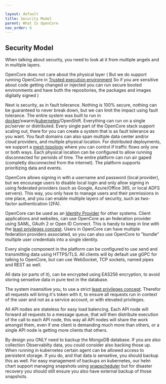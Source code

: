 ```yaml
---

layout: default
title: Security Model
parent: What Is OpenCore
nav_order: 6
---
```

## Security Model

When talking about security, you need to look at it from multiple angels and in multiple layers.

OpenCore does not care about the physical layer ( But we do support running OpenCore in [Trusted execution environment](https://en.wikipedia.org/wiki/Trusted_execution_environment) So if you are sensitive about code getting changed or injected you can run secure booted environments and have both the repositories, the packages and images digitally signed )

Next is security, as in fault tolerance. Nothing is 100% secure, nothing can be guaranteed to never break down, but we can limit the impact using fault tolerance. The entire system was built to run in [docker](https://openflow.openiap.io/dockercompose)/swarm/[kubernetes](https://github.com/open-rpa/helm-charts/)/OpenShift. Everything can run on a single pc/server or distributed. Every single part of the OpenCore stack support scaling out, there for you can create a system that is as fault tolerance as you want. You fault domains can also span multiple data center and/or cloud providers, and multiple physical location. For distributed deployments, we support a [mesh topology](https://www.google.com/search?q=mesh+topology) where you can control if traffic flows only one or both ways. Each physical location can be configured to allow running disconnected for perioids of time. The entire platform can run air gaped (completly disconnected from the internet). The platform supports prioritizing data and events.

OpenCore allows signing in with a username and password (local provider), but we encourage users to disable local login and only allow signing in using federated providers (such as Google, Azure/Office 365, or local ADFS servers). This way, you only have to manage users and their permissions in one place, and you can enable multiple layers of security, such as two-factor authentication (2FA).

OpenCore can be used as an [Identity Provider](https://en.wikipedia.org/wiki/Identity_provider) for other systems. Client applications and websites, can use OpenCore as an federation provider using SAML, OAuth 2  or Open ID Connect. This is handy to keep in line with the [least privileges concept](https://en.wikipedia.org/wiki/Principle_of_least_privilege). Users in OpenCore can have multiple federation providers associated, so you can also use OpenCore to "bundle" multiple user credentials into a single identity.

Every single component in the platform can be configured to use send and transmitting data using HTTPS/TLS. All clients will by default use gGPC for talking to OpenCore, but can use WebSocket, TCP sockets, named pipes and REST as well. 

All data (or parts of it), can be encrypted using EAS256 encryption, to avoid storing sensetive data in pure text in the database.

The system insensitive you, to use a strict [least privileges concept](https://en.wikipedia.org/wiki/Principle_of_least_privilege). Therefor all requests will bring it's token with it, to ensure all requests run in context of the user and not as a service account, or with elevated privileges.

All API nodes are stateless for easy load balencing. Each API node will forward all requests to a message queue, that will then distribute execution of the call to each API node, this way all API nodes will share the work amongst them, even if one client is demanding much more than others, or a single API node is getting more clients that others. 

By design you ONLY need to backup the MongoDB database. If you are also collection Observabilty data, you could consider also backing those up. When running in kubernetes certain agent can be allowed access to persistent storage. If you do, and that data is sensetive, you should backup this as well. For easy management of backups on kubernetes, our helm chart support managing snapshots using [snapscheduler](https://backube.github.io/snapscheduler) but for disaster recovery you should still ensure you also have external backup of those snapshots.